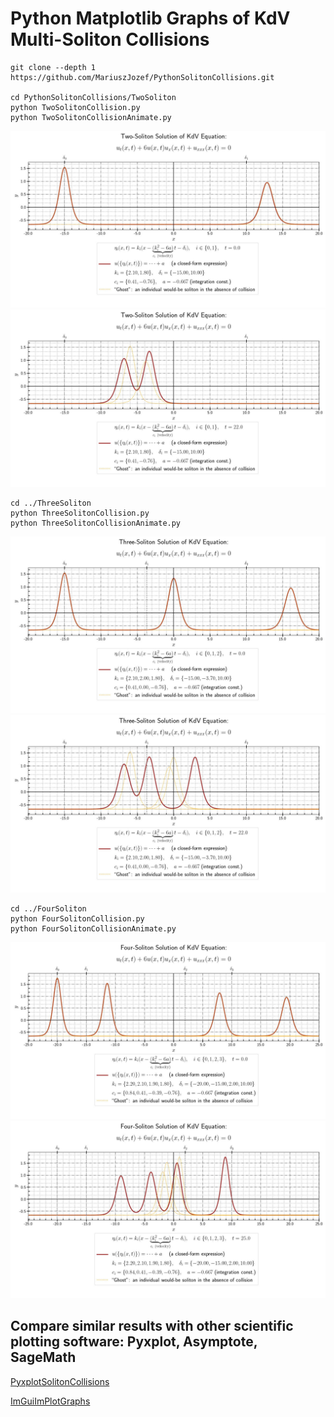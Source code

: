 # Python Matplotlib Graphs of KdV Multi-Soliton Collisions

```
git clone --depth 1 https://github.com/MariuszJozef/PythonSolitonCollisions.git

cd PythonSolitonCollisions/TwoSoliton
python TwoSolitonCollision.py 
python TwoSolitonCollisionAnimate.py 
```

![Plot1](https://github.com/MariuszJozef/PythonSolitonCollisions/blob/develop/TwoSoliton/Plots/TwoSolitonCollision_t=0.jpeg)
![Plot2](https://github.com/MariuszJozef/PythonSolitonCollisions/blob/develop/TwoSoliton/Plots/TwoSolitonCollision_t=22.jpeg)

```
cd ../ThreeSoliton
python ThreeSolitonCollision.py 
python ThreeSolitonCollisionAnimate.py 
```
![Plot3](https://github.com/MariuszJozef/PythonSolitonCollisions/blob/develop/ThreeSoliton/Plots/ThreeSolitonCollision_t=0.jpeg)
![Plot4](https://github.com/MariuszJozef/PythonSolitonCollisions/blob/develop/ThreeSoliton/Plots/ThreeSolitonCollision_t=22.jpeg)

```
cd ../FourSoliton
python FourSolitonCollision.py 
python FourSolitonCollisionAnimate.py 
```

![Plot5](https://github.com/MariuszJozef/PythonSolitonCollisions/blob/develop/FourSoliton/Plots/FourSolitonCollision_t=0.jpeg)
![Plot6](https://github.com/MariuszJozef/PythonSolitonCollisions/blob/develop/FourSoliton/Plots/FourSolitonCollision_t=25.jpeg)

## Compare similar results with other scientific plotting software: Pyxplot, Asymptote, SageMath

[PyxplotSolitonCollisions](https://github.com/MariuszJozef/PyxplotSolitonCollisions.git)

<!-- [AsymptoteSolitonCollisions](https://github.com/MariuszJozef/AsymptoteSolitonCollisions.git) -->

<!-- [SageMathSolitonCollisions](https://github.com/MariuszJozef/SageMathSolitonCollisions.git) -->

[ImGuiImPlotGraphs](https://github.com/MariuszJozef/ImGuiImPlotGraphs.git)
